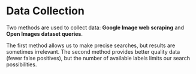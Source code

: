 # Data Collection

Two methods are used to collect data: **Google Image web scraping** and **Open Images dataset queries**.

The first method allows us to make precise searches, but results are sometimes irrelevant. The second method provides better quality data (fewer false positives), but the number of available labels limits our search possibilities.